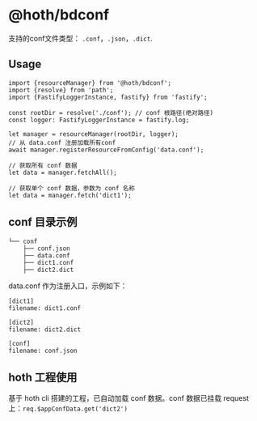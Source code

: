 # @hoth/bdconf

支持的conf文件类型： `.conf`，`.json`，`.dict`.

## Usage

```
import {resourceManager} from '@hoth/bdconf';
import {resolve} from 'path';
import {FastifyLoggerInstance, fastify} from 'fastify';

const rootDir = resolve('./conf'); // conf 根路径(绝对路径)
const logger: FastifyLoggerInstance = fastify.log;

let manager = resourceManager(rootDir, logger);
// 从 data.conf 注册加载所有conf
await manager.registerResourceFromConfig('data.conf');

// 获取所有 conf 数据
let data = manager.fetchAll();

// 获取单个 conf 数据，参数为 conf 名称
let data = manager.fetch('dict1');

```

## conf 目录示例

```
└── conf
    ├── conf.json
    ├── data.conf
    ├── dict1.conf
    ├── dict2.dict
```

data.conf 作为注册入口，示例如下：

```
[dict1]
filename: dict1.conf

[dict2]
filename: dict2.dict

[conf]
filename: conf.json
```

## hoth 工程使用

基于 hoth cli 搭建的工程，已自动加载 conf 数据。conf 数据已挂载 request 上：`req.$appConfData.get('dict2')`
